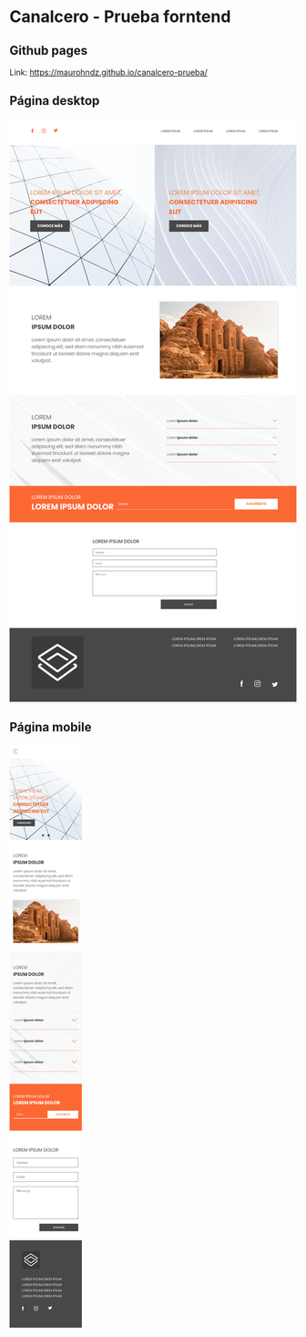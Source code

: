 # Canalcero - Prueba forntend

## Github pages
Link: https://maurohndz.github.io/canalcero-prueba/

## Página desktop
<img src="./readme/desktop.png" />

## Página mobile
<img src="./readme/mobile.png" />